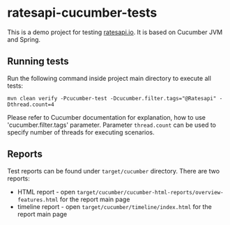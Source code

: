 # ratesapi-cucumber-tests

This is a demo project for testing [ratesapi.io](http://ratesapi.io). It is based on Cucumber JVM and Spring.

## Running tests

Run the following command inside project main directory to execute all tests:

`mvn clean verify -Pcucumber-test -Dcucumber.filter.tags="@Ratesapi" -Dthread.count=4`

Please refer to Cucumber documentation for explanation, how to use 'cucumber.filter.tags' parameter.
Parameter `thread.count` can be used to specify number of threads for executing scenarios.

## Reports

Test reports can be found under `target/cucumber` directory. There are two reports:
* HTML report - open `target/cucumber/cucumber-html-reports/overview-features.html` for the report main page
* timeline report - open `target/cucumber/timeline/index.html` for the report main page

